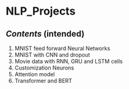 # NLP_Projects

## *Contents* (intended) 
1. MNIST feed forward Neural Networks
2. MNIST with CNN and dropout
3. Movie data with RNN, GRU and LSTM cells
4. Customization Neurons
5. Attention model
6. Transformer and BERT
   
